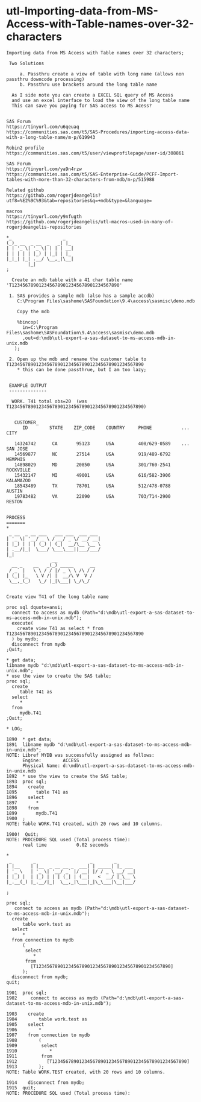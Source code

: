 # utl-Importing-data-from-MS-Access-with-Table-names-over-32-characters
    Importing data from MS Access with Table names over 32 characters;                                                              
                                                                                                                                    
     Two Solutions                                                                                                                  
                                                                                                                                    
         a. Passthru create a view of table with long name (allows non passthru downcode processing)                                
         b. Passthru use brackets around the long table name                                                                        
                                                                                                                                    
      As I side note you can create a EXCEL SQL query of MS Access                                                                  
      and use an excel interface to load the view of the long table name                                                            
      This can save you paying for SAS access to MS Acess?                                                                          
                                                                                                                                    
                                                                                                                                    
    SAS Forum                                                                                                                       
    https://tinyurl.com/u6qeuaq                                                                                                     
    https://communities.sas.com/t5/SAS-Procedures/importing-access-data-with-a-long-table-name/m-p/619943                           
                                                                                                                                    
    Robin2 profile                                                                                                                  
    https://communities.sas.com/t5/user/viewprofilepage/user-id/308861                                                              
                                                                                                                                    
    SAS Forum                                                                                                                       
    https://tinyurl.com/ya9n4rzw                                                                                                    
    https://communities.sas.com/t5/SAS-Enterprise-Guide/PCFF-Import-tables-with-more-than-32-characters-from-mdb/m-p/515988         
                                                                                                                                    
    Related github                                                                                                                  
    https://github.com/rogerjdeangelis?utf8=%E2%9C%93&tab=repositories&q=+mdb&type=&language=                                       
                                                                                                                                    
    macros                                                                                                                          
    https://tinyurl.com/y9nfugth                                                                                                    
    https://github.com/rogerjdeangelis/utl-macros-used-in-many-of-rogerjdeangelis-repositories                                      
                                                                                                                                    
    *_                   _                                                                                                          
    (_)_ __  _ __  _   _| |_                                                                                                        
    | | '_ \| '_ \| | | | __|                                                                                                       
    | | | | | |_) | |_| | |_                                                                                                        
    |_|_| |_| .__/ \__,_|\__|                                                                                                       
            |_|                                                                                                                     
    ;                                                                                                                               
                                                                                                                                    
      Create an mdb table with a 41 char table name 'T1234567890123456789012345678901234567890'                                     
                                                                                                                                    
     1. SAS provides a sample mdb (also has a sample accdb)                                                                         
        C:\Program Files\sashome\SASFoundation\9.4\access\sasmisc\demo.mdb                                                          
                                                                                                                                    
        Copy the mdb                                                                                                                
                                                                                                                                    
        %bincop(                                                                                                                    
          in=C:\Program Files\sashome\SASFoundation\9.4\access\sasmisc\demo.mdb                                                     
          ,out=d:\mdb\utl-export-a-sas-dataset-to-ms-access-mdb-in-unix.mdb                                                         
       );                                                                                                                           
                                                                                                                                    
     2. Open up the mdb and rename the customer table to T12345678901234567890123456789012345678901234567890                        
        * this can be done passthrue, but I am too lazy;                                                                            
                                                                                                                                    
                                                                                                                                    
     EXAMPLE OUTPUT                                                                                                                 
     --------------                                                                                                                 
                                                                                                                                    
      WORK. T41 total obs=20  (was T12345678901234567890123456789012345678901234567890)                                             
                                                                                                                                    
                                                                                                                                    
       CUSTOMER_                                                                                                                    
          ID        STATE    ZIP_CODE    COUNTRY     PHONE           ...    CITY                                                    
                                                                                                                                    
       14324742      CA       95123      USA         408/629-0589    ...    SAN JOSE                                                
       14569877      NC       27514      USA         919/489-6792           MEMPHIS                                                 
       14898029      MD       20850      USA         301/760-2541           ROCKVILLE                                               
       15432147      MI       49001      USA         616/582-3906           KALAMAZOO                                               
       18543489      TX       78701      USA         512/478-0788           AUSTIN                                                  
       19783482      VA       22090      USA         703/714-2900           RESTON                                                  
                                                                                                                                    
                                                                                                                                    
    PROCESS                                                                                                                         
    =======                                                                                                                         
    *                                                                                                                               
     _ __  _ __ ___   ___ ___  ___ ___                                                                                              
    | '_ \| '__/ _ \ / __/ _ \/ __/ __|                                                                                             
    | |_) | | | (_) | (_|  __/\__ \__ \                                                                                             
    | .__/|_|  \___/ \___\___||___/___/                                                                                             
    |_|                                                                                                                             
                     __                                                                                                             
      __ _    __   _(_) _____      __                                                                                               
     / _` |   \ \ / / |/ _ \ \ /\ / /                                                                                               
    | (_| |_   \ V /| |  __/\ V  V /                                                                                                
     \__,_(_)   \_/ |_|\___| \_/\_/                                                                                                 
                                                                                                                                    
                                                                                                                                    
    Create view T41 of the long table name                                                                                          
                                                                                                                                    
    proc sql dquote=ansi;                                                                                                           
      connect to access as mydb (Path="d:\mdb\utl-export-a-sas-dataset-to-ms-access-mdb-in-unix.mdb");                              
      execute(                                                                                                                      
        create view T41 as select * from T12345678901234567890123456789012345678901234567890                                        
      ) by mydb;                                                                                                                    
      disconnect from mydb                                                                                                          
    ;Quit;                                                                                                                          
                                                                                                                                    
    * get data;                                                                                                                     
    libname mydb "d:\mdb\utl-export-a-sas-dataset-to-ms-access-mdb-in-unix.mdb";                                                    
    * use the view to create the SAS table;                                                                                         
    proc sql;                                                                                                                       
      create                                                                                                                        
         table T41 as                                                                                                               
      select                                                                                                                        
         *                                                                                                                          
      from                                                                                                                          
         mydb.T41                                                                                                                   
    ;Quit;                                                                                                                          
                                                                                                                                    
    * LOG;                                                                                                                          
                                                                                                                                    
    1890  * get data;                                                                                                               
    1891  libname mydb "d:\mdb\utl-export-a-sas-dataset-to-ms-access-mdb-in-unix.mdb";                                              
    NOTE: Libref MYDB was successfully assigned as follows:                                                                         
          Engine:        ACCESS                                                                                                     
          Physical Name: d:\mdb\utl-export-a-sas-dataset-to-ms-access-mdb-in-unix.mdb                                               
    1892  * use the view to create the SAS table;                                                                                   
    1893  proc sql;                                                                                                                 
    1894    create                                                                                                                  
    1895       table T41 as                                                                                                         
    1896    select                                                                                                                  
    1897       *                                                                                                                    
    1898    from                                                                                                                    
    1899       mydb.T41                                                                                                             
    1900  ;                                                                                                                         
    NOTE: Table WORK.T41 created, with 20 rows and 10 columns.                                                                      
                                                                                                                                    
    1900!  Quit;                                                                                                                    
    NOTE: PROCEDURE SQL used (Total process time):                                                                                  
          real time           0.02 seconds                                                                                          
                                                                                                                                    
    *                                                                                                                               
     _        _                    _        _                                                                                       
    | |__    | |__  _ __ __ _  ___| | _____| |_ ___                                                                                 
    | '_ \   | '_ \| '__/ _` |/ __| |/ / _ \ __/ __|                                                                                
    | |_) |  | |_) | | | (_| | (__|   <  __/ |_\__ \                                                                                
    |_.__(_) |_.__/|_|  \__,_|\___|_|\_\___|\__|___/                                                                                
                                                                                                                                    
    ;                                                                                                                               
                                                                                                                                    
    proc sql;                                                                                                                       
       connect to access as mydb (Path="d:\mdb\utl-export-a-sas-dataset-to-ms-access-mdb-in-unix.mdb");                             
      create                                                                                                                        
          table work.test as                                                                                                        
      select                                                                                                                        
          *                                                                                                                         
      from connection to mydb                                                                                                       
          (                                                                                                                         
           select                                                                                                                   
              *                                                                                                                     
           from                                                                                                                     
             [T12345678901234567890123456789012345678901234567890]                                                                  
          );                                                                                                                        
      disconnect from mydb;                                                                                                         
    quit;                                                                                                                           
                                                                                                                                    
    1901  proc sql;                                                                                                                 
    1902     connect to access as mydb (Path="d:\mdb\utl-export-a-sas-dataset-to-ms-access-mdb-in-unix.mdb");                       
                                                                                                                                    
    1903    create                                                                                                                  
    1904        table work.test as                                                                                                  
    1905    select                                                                                                                  
    1906        *                                                                                                                   
    1907    from connection to mydb                                                                                                 
    1908        (                                                                                                                   
    1909         select                                                                                                             
    1910            *                                                                                                               
    1911         from                                                                                                               
    1912           [T12345678901234567890123456789012345678901234567890]                                                            
    1913        );                                                                                                                  
    NOTE: Table WORK.TEST created, with 20 rows and 10 columns.                                                                     
                                                                                                                                    
    1914    disconnect from mydb;                                                                                                   
    1915  quit;                                                                                                                     
    NOTE: PROCEDURE SQL used (Total process time):                                                                                  
                                                                                                                                    
                                                                                                                                    

